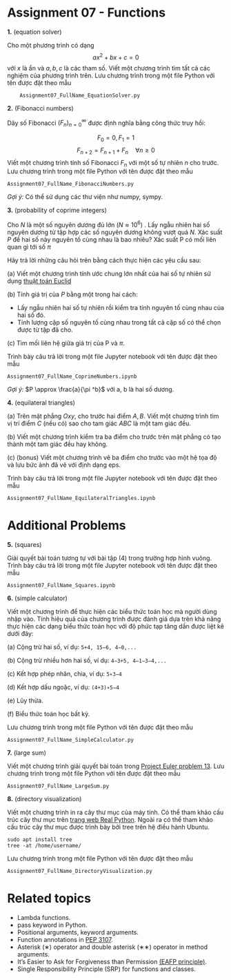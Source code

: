 # Assignment 07 - Functions
**1.** (equation solver)

Cho một phương trình có dạng
$$ a x^2 + b x + c = 0$$
với $x$ là ẩn và $a,b,c$ là các tham số. 
Viết một chương trình tìm tất cả các nghiệm của phương trình trên. Lưu chương trình trong một file Python với tên được đặt theo mẫu

```
    Assignment07_FullName_EquationSolver.py
```
**2.** (Fibonacci numbers) 

Dãy số Fibonacci $\left( F_n \right)_{n=0}^{\infty}$ được định nghĩa bằng công thức truy hồi:

$$ F_0 = 0, F_1 = 1 $$
$$ F_{n+2} = F_{n+1} + F_{n} \quad \forall n \ge 0 $$
	Viết một chương trình tính số Fibonacci $F_n$ với một số tự nhiên $n$ cho trước. Lưu chương trình trong một file Python với tên được đặt theo mẫu
```
Assignment07_FullName_FibonacciNumbers.py
```
*Gợi ý:* Có thể sử dụng các thư viện như numpy, sympy.


**3.** (probability of coprime integers)

Cho $N$ là một số nguyên dương đủ lớn ($N \approx 10^6$) . Lấy ngẫu nhiên hai số nguyên dương từ tập hợp
các số nguyên dương không vượt quá $N$. Xác suất $P$ để hai số này nguyên tố cùng nhau là bao nhiêu?
Xác suất P có mối liên quan gì tới số $\pi$

Hãy trả lời những câu hỏi trên bằng cách thực hiện các yêu cầu sau:

(a) Viết một chương trình tính ước chung lớn nhất của hai số tự nhiên sử dụng [thuật toán Euclid](https://en.wikipedia.org/wiki/Euclidean_algorithm)

(b) Tính giá trị của $P$ bằng một trong hai cách:
- Lấy ngẫu nhiên hai số tự nhiên rồi kiểm tra tính nguyên tố cùng nhau của hai số đó.
- Tính lượng cặp số nguyên tố cùng nhau trong tất cả cặp số có thể chọn được từ tập đã cho.

(c) Tìm mối liên hệ giữa giá trị của P và $\pi$.

Trình bày câu trả lời trong một file Jupyter notebook với tên được đặt theo mẫu
```
Assignment07_FullName_CoprimeNumbers.ipynb
```
*Gợi ý:* $P \approx \frac{a}{\pi ^b}$ với a, b là hai số dương.


**4.** (equilateral triangles)

(a) Trên mặt phẳng $Oxy$, cho trước hai điểm $A, B$. Viết một chương trình tìm vị trí điểm $C$ (nếu có)
sao cho tam giác $ABC$ là một tam giác đều.

(b) Viết một chương trình kiểm tra ba điểm cho trước trên mặt phẳng có tạo thành một tam giác
đều hay không.

(c) (bonus) Viết một chương trình vẽ ba điểm cho trước vào một hệ tọa độ và lưu bức ảnh đã vẽ với
định dạng eps.

Trình bày câu trả lời trong một file Jupyter notebook với tên được đặt theo mẫu
```
Assignment07_FullName_EquilateralTriangles.ipynb
```


# Additional Problems
**5.** (squares)

Giải quyết bài toán tương tự với bài tập (4) trong trường hợp hình vuông. Trình bày câu trả lời trong
một file Jupyter notebook với tên được đặt theo mẫu
```
Assignment07_FullName_Squares.ipynb
```


**6.** (simple calculator)

Viết một chương trình để thực hiện các biểu thức toán học mà người dùng nhập vào. Tính hiệu quả
của chương trình được đánh giá dựa trên khả năng thực hiện các dạng biểu thức toán học với độ
phức tạp tăng dần được liệt kê dưới đây:

(a) Cộng trừ hai số, ví dụ: `5+4, 15−6, 4−0,...` 

(b) Cộng trừ nhiều hơn hai số, ví dụ: `4−3+5, 4−1−3−4,...`

(c) Kết hợp phép nhân, chia, ví dụ: `5∗3−4`

(d) Kết hợp dấu ngoặc, ví dụ: `(4+3)∗5−4`

(e) Lũy thừa.

(f) Biểu thức toán học bất kỳ.

Lưu chương trình trong một file Python với tên được đặt theo mẫu
```
Assignment07_FullName_SimpleCalculator.py
```


**7.** (large sum)

Viết một chương trình giải quyết bài toán trong [Project Euler problem 13](https://projecteuler.net/problem=13). Lưu chương trình trong
một file Python với tên được đặt theo mẫu
```
Assignment07_FullName_LargeSum.py
```


**8.** (directory visualization)

Viết một chương trình in ra cây thư mục của máy tính. Có thể tham khảo cấu trúc cây thư mục trên
[trang web Real Python](https://realpython.com/python-pathlib/). Ngoài ra có thể tham khảo cấu trúc cây thư mục được trình bày bởi tree trên
hệ điều hành Ubuntu.
```
sudo apt install tree
tree -at /home/username/
```
Lưu chương trình trong một file Python với tên được đặt theo mẫu
```
Assignment07_FullName_DirectoryVisualization.py
```


# Related topics
- Lambda functions.
- pass keyword in Python.
- Positional arguments, keyword arguments.
- Function annotations in [PEP 3107](https://www.python.org/dev/peps/pep-3107/).
- Asterisk (∗) operator and double asterisk (∗∗) operator in method arguments.
- It’s Easier to Ask for Forgiveness than Permission [(EAFP principle)](https://blogs.msdn.microsoft.com/pythonengineering/2016/06/29/idiomatic-python-eafp-versus-lbyl/).
- Single Responsibility Principle (SRP) for functions and classes.